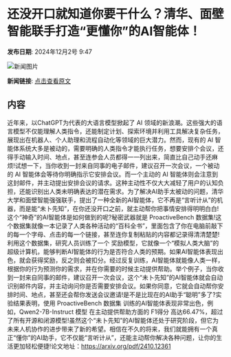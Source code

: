 # 还没开口就知道你要干什么？清华、面壁智能联手打造“更懂你”的AI智能体！

**发布日期**: 2024年12月2号 9:47

![新闻图片](https://pic.chinaz.com/picmap/thumb/202405161743174033_10.jpg)

**新闻链接**: [点击查看原文](https://www.aibase.com/zh/news/13607)

## 内容

近年来，以ChatGPT为代表的大语言模型掀起了 AI 领域的新浪潮。这些强大的语言模型不仅能理解人类指令，还能制定计划、探索环境并利用工具解决复杂任务，展现出在机器人、个人助理和流程自动化等领域的巨大潜力。然而，现有的 AI 智能体系统大多是被动的，需要明确的人类指令才能执行任务，想要安排个会议，还得手动输入时间、地点，甚至连参会人员都得一一列出来，简直比自己动手还麻烦!试想一下，当你收到一封来自同事的电子邮件，建议召开一次会议，一个被动的 AI 智能体会等待你明确指示它安排会议。而一个主动的 AI 智能体则会注意到这封邮件，并主动提出安排会议的请求。这种主动性不仅大大减轻了用户的认知负担，还能识别出人类未明确表达的潜在需求。为了解决AI助手太被动的问题，清华大学和面壁智能强强联手，提出了一种全新的AI智能体，它不再是“言听计从”的机器，而是能“未卜先知”，在你还没开口之前，就主动帮你把事情安排得明明白白!这个“神奇”的AI智能体是如何做到的呢?秘密武器就是 ProactiveBench 数据集!这个数据集就像一本记录了人类各种活动的“百科全书”，里面包含了你在电脑前敲下的每一个字母、点击的每一个链接，甚至连你复制粘贴的内容都记录得清清楚楚!利用这个数据集，研究人员训练了一个 奖励模型，它就像一个“模拟人类大脑”的超级计算机，能够判断AI智能体的行为是否符合人类的预期。如果AI智能体表现出色，就会获得奖励，反之则会被扣分。经过反复训练，AI智能体就能像人类一样，根据你的行为预测你的需求，并在你需要的时候主动提供帮助。举个例子，当你收到一封来自同事的邮件，建议召开一次会议，这个“未卜先知”的AI智能体就会自动识别邮件内容，并主动询问你是否需要安排会议。如果你同意，它就会自动帮你安排时间、地点，甚至还会帮你发送会议邀请!是不是比现在的AI助手“聪明”多了?实验结果表明，使用 ProactiveBench 数据集 训练的AI智能体表现非常出色，例如，Qwen2-7B-Instruct 模型 在主动提供帮助方面的 F1得分 高达66.47%，超过了所有开源和闭源模型!虽然这个“未卜先知”的AI智能体还处于研究阶段，但它为未来人机协作的进步带来了新的希望。相信在不久的将来，我们就能拥有一个真正“懂你”的AI助手，它不仅能“言听计从”，还能主动帮你解决各种问题，让你的生活更加轻松便捷!论文地址：https://arxiv.org/pdf/2410.12361
